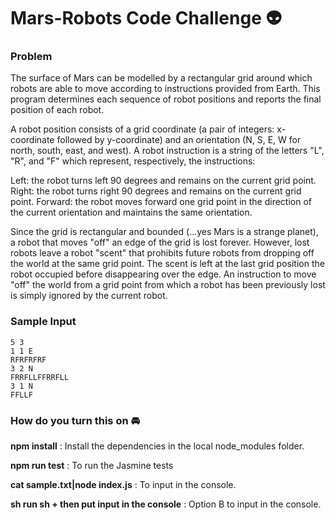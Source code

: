 Mars-Robots Code Challenge :alien:
======

### Problem
The surface of Mars can be modelled by a rectangular grid around which robots are able to move according to instructions provided from Earth. This program determines each sequence of robot positions and reports the final position of each robot.

A robot position consists of a grid coordinate (a pair of integers: x-coordinate followed by y-coordinate) and an orientation (N, S, E, W for north, south, east, and west). A robot instruction is a string of the letters "L", "R", and "F" which represent, respectively, the instructions:

Left: the robot turns left 90 degrees and remains on the current grid point.
Right: the robot turns right 90 degrees and remains on the current grid point.
Forward: the robot moves forward one grid point in the direction of the current orientation and maintains the same orientation.

Since the grid is rectangular and bounded (...yes Mars is a strange planet), a robot that moves "off" an edge of the grid is lost forever. However, lost robots leave a robot "scent" that prohibits future robots from dropping off the world at the same grid point. The scent is left at the last grid position the robot occupied before disappearing over the edge. An instruction to move "off" the world from a grid point from which a robot has been previously lost is simply ignored by the current robot.

### Sample Input

```
5 3
1 1 E
RFRFRFRF
3 2 N
FRRFLLFFRRFLL
3 1 N
FFLLF
```

### How do you turn this on :oncoming_automobile:

**npm install** : Install the dependencies in the local node_modules folder.

**npm run test** : To run the Jasmine tests

**cat sample.txt|node index.js** : To input in the console.

**sh run sh + then put input in the console** : Option B to input in the console.






